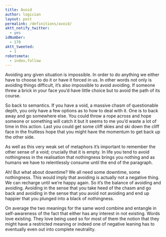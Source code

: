 ```yaml
---
title: Avoid
author: logician
layout: post
permalink: /definitions/avoid/
aktt_notify_twitter:
  - yes
idNumber:
  - 170
aktt_tweeted:
  - 1
robotsmeta:
  - index,follow
---
```

Avoiding any given situation is impossible. In order to do anything we either have to choose to do it or have it forced in us. In other words not only is avoiding things difficult, it&#8217;s also impossible to avoid avoiding. If someone threw a brick in your face you&#8217;d have little choice but to avoid the path of its course.

So back to semantics. If you have a void, a massive chasm of questionable depth, you only have a few options as to how to deal with it. One is to back away and go somewhere else. You could throw a rope across and hope someone or something will catch it but it seems to me you&#8217;d waste a lot of time in this action. Last you could get some cliff skies and ski down the cliff face in the fruitless hope that you might have the momentum to get back up the other side.

As well as this very weak set of metaphors it&#8217;s important to remember the other sense of a void; crucially that it is empty. In life you tend to avoid nothingness in the realisation that nothingness brings you nothing and as humans we have to relentlessly consume until the end of the paragraph.

Ah! But what about downtime? We all need some downtime, some nothingness. This would imply that avoiding is actually not a negative thing. We can recharge until we&#8217;re happy again. So it&#8217;s the balance of avoiding and avoiding. Avoiding in the sense that you take heed of the chasm and go back and avoiding in the sense that you avoid not avoiding and end up happier that you plunged into a black of nothingness.

On average the two meanings for the same word combine and entangle in self-awareness of the fact that either has any interest in not existing. Words love existing. They love being used so for most of them the notion that they might have a restricted meaning or indeed one of negative leaning has to eventually even out into complete neutrality.
